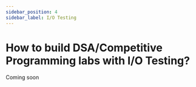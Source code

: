 ```yaml
---
sidebar_position: 4
sidebar_label: I/O Testing
---
```


# How to build DSA/Competitive Programming labs with I/O Testing?

Coming soon
